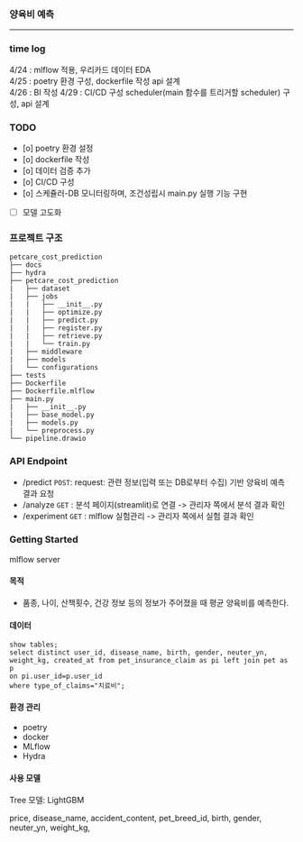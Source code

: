 ### 양육비 예측
-----

### time log
4/24 : mlflow 적용, 우리카드 데이터 EDA  
4/25 : poetry 환경 구성, dockerfile 작성 api 설계  
4/26 : BI 작성
4/29 : CI/CD 구성
scheduler(main 함수를 트리거할 scheduler) 구성, api 설계

### TODO  
- [o] poetry 환경 설정
- [o] dockerfile 작성
- [o] 데이터 검증 추가
- [o] CI/CD 구성
- [o] 스케쥴러-DB 모니터링하며, 조건성립시 main.py 실행 기능 구현
- [ ] 모델 고도화


### 프로젝트 구조
```
petcare_cost_prediction  
├── docs  
├── hydra  
├── petcare_cost_prediction  
|   ├── dataset  
|   ├── jobs  
|   |   ├── __init__.py  
|   |   ├── optimize.py  
|   |   ├── predict.py  
|   |   ├── register.py  
|   |   ├── retrieve.py  
|   |   └── train.py  
|   ├── middleware  
|   ├── models  
|   └── configurations  
├── tests  
├── Dockerfile  
├── Dockerfile.mlflow  
├── main.py  
|   ├── __init__.py
|   ├── base_model.py
|   ├── models.py
|   └── preprocess.py
└── pipeline.drawio  
```

### API Endpoint
- /predict `POST`: request: 관련 정보(입력 또는 DB로부터 수집) 기반 양육비 예측 결과 요청
- /analyze `GET` : 분석 페이지(streamlit)로 연결 -> 관리자 쪽에서 분석 결과 확인
- /experiment `GET` : mlflow 실험관리 -> 관리자 쪽에서 실험 결과 확인


### Getting Started
mlflow server



#### 목적
- 품종, 나이, 산책횟수, 건강 정보 등의 정보가 주어졌을 때 평균 양육비를 예측한다.

#### 데이터
```
show tables; 
select distinct user_id, disease_name, birth, gender, neuter_yn, weight_kg, created_at from pet_insurance_claim as pi left join pet as p
on pi.user_id=p.user_id
where type_of_claims="치료비";
```


#### 환경 관리
- poetry
- docker
- MLflow
- Hydra



#### 사용 모델
Tree 모델: LightGBM

price, disease_name, accident_content, pet_breed_id, birth, gender, neuter_yn, weight_kg, 
